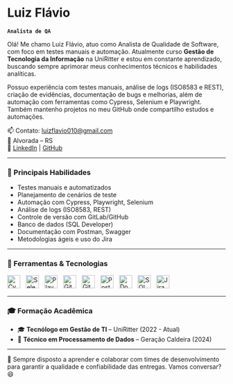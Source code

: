 # Luiz Flávio

**`Analista de QA`**

Olá! Me chamo Luiz Flávio, atuo como Analista de Qualidade de Software, com foco em testes manuais e automação. Atualmente curso **Gestão de Tecnologia da Informação** na UniRitter e estou em constante aprendizado, buscando sempre aprimorar meus conhecimentos técnicos e habilidades analíticas.

Possuo experiência com testes manuais, análise de logs (ISO8583 e REST), criação de evidências, documentação de bugs e melhorias, além de automação com ferramentas como Cypress, Selenium e Playwright. Também mantenho projetos no meu GitHub onde compartilho estudos e automações.

📫 Contato: luizflavio010@gmail.com  
📍 Alvorada – RS  
🔗 [LinkedIn](https://www.linkedin.com/in/luizflaviog) | [GitHub](https://github.com/LuizTech01)

---

### 🧪 Principais Habilidades

- Testes manuais e automatizados
- Planejamento de cenários de teste
- Automação com Cypress, Playwright, Selenium
- Análise de logs (ISO8583, REST)
- Controle de versão com GitLab/GitHub
- Banco de dados (SQL Developer)
- Documentação com Postman, Swagger
- Metodologias ágeis e uso do Jira

---

### 🚀 Ferramentas & Tecnologias

<img align="left" alt="Cypress" title="Cypress" width="30px" style="padding-right:10px;" src="https://cdn.jsdelivr.net/gh/devicons/devicon/icons/cypressio/cypressio-original.svg" />
<img align="left" alt="Selenium" title="Selenium" width="30px" style="padding-right:10px;" src="https://cdn.jsdelivr.net/gh/devicons/devicon/icons/selenium/selenium-original.svg" />
<img align="left" alt="Playwright" title="Playwright" width="30px" style="padding-right:10px;" src="https://cdn.jsdelivr.net/gh/devicons/devicon/icons/playwright/playwright-original.svg" />
<img align="left" alt="GitHub" title="GitHub" width="30px" style="padding-right:10px;" src="https://cdn.jsdelivr.net/gh/devicons/devicon/icons/github/github-original.svg" />
<img align="left" alt="GitLab" title="GitLab" width="30px" style="padding-right:10px;" src="https://cdn.jsdelivr.net/gh/devicons/devicon/icons/gitlab/gitlab-original.svg" />
<img align="left" alt="Postman" title="Postman" width="30px" style="padding-right:10px;" src="https://cdn.jsdelivr.net/gh/devicons/devicon/icons/postman/postman-original.svg" />
<img align="left" alt="Docker" title="Docker" width="30px" style="padding-right:10px;" src="https://cdn.jsdelivr.net/gh/devicons/devicon/icons/docker/docker-original.svg" />
<img align="left" alt="SQL" title="SQL" width="30px" style="padding-right:10px;" src="https://cdn.jsdelivr.net/gh/devicons/devicon/icons/mysql/mysql-original.svg" />
<img align="left" alt="Jira" title="Jira" width="30px" style="padding-right:10px;" src="https://cdn.jsdelivr.net/gh/devicons/devicon/icons/jira/jira-original.svg" />

<br/>
<br/>

---

### 🎓 Formação Acadêmica

- 🎓 **Tecnólogo em Gestão de TI** – UniRitter (2022 - Atual)
- 📘 **Técnico em Processamento de Dados** – Geração Caldeira (2024)

---

🧠 Sempre disposto a aprender e colaborar com times de desenvolvimento para garantir a qualidade e confiabilidade das entregas. Vamos conversar? 😄


